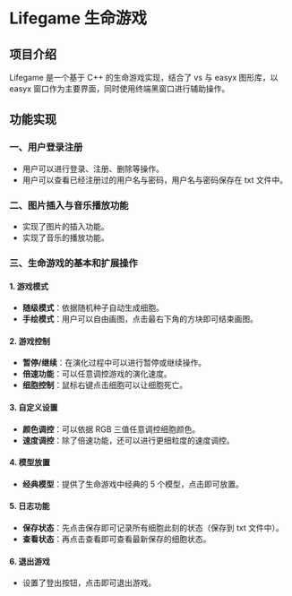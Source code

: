 # Lifegame 生命游戏

## 项目介绍

Lifegame 是一个基于 C++ 的生命游戏实现，结合了 vs 与 easyx 图形库，以 easyx 窗口作为主要界面，同时使用终端黑窗口进行辅助操作。

## 功能实现

### 一、用户登录注册

- 用户可以进行登录、注册、删除等操作。
- 用户可以查看已经注册过的用户名与密码，用户名与密码保存在 txt 文件中。

### 二、图片插入与音乐播放功能

- 实现了图片的插入功能。
- 实现了音乐的播放功能。

### 三、生命游戏的基本和扩展操作

#### 1. 游戏模式

- **随级模式**：依据随机种子自动生成细胞。
- **手绘模式**：用户可以自由画图，点击最右下角的方块即可结束画图。

#### 2. 游戏控制

- **暂停/继续**：在演化过程中可以进行暂停或继续操作。
- **倍速功能**：可以任意调控游戏的演化速度。
- **细胞控制**：鼠标右键点击细胞可以让细胞死亡。

#### 3. 自定义设置

- **颜色调控**：可以依据 RGB 三值任意调控细胞颜色。
- **速度调控**：除了倍速功能，还可以进行更细粒度的速度调控。

#### 4. 模型放置

- **经典模型**：提供了生命游戏中经典的 5 个模型，点击即可放置。

#### 5. 日志功能

- **保存状态**：先点击保存即可记录所有细胞此刻的状态（保存到 txt 文件中）。
- **查看状态**：再点击查看即可查看最新保存的细胞状态。

#### 6. 退出游戏

- 设置了登出按钮，点击即可退出游戏。


